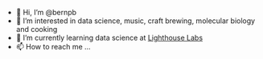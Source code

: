 - 👋 Hi, I’m @bernpb
- 👀 I’m interested in data science, music, craft brewing, molecular biology and cooking
- 🌱 I’m currently learning data science at [Lighthouse Labs](https://www.lighthouselabs.ca)
- 📫 How to reach me ...

<!---
bernpb/bernpb is a ✨ special ✨ repository because its `README.md` (this file) appears on your GitHub profile.
You can click the Preview link to take a look at your changes.
--->

